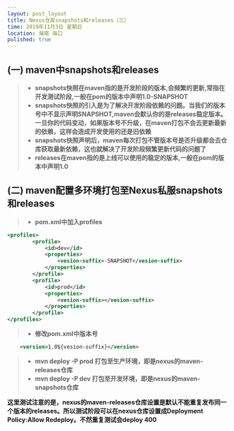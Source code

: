 ```yaml
---
layout: post_layout
title: Nexus仓库snapshots和releases（三）
time: 2019年11月3日 星期日
location: 海南 海口
pulished: true
---
```


## (一) maven中snapshots和releases
> * **snapshots快照在maven指的是开发阶段的版本,会频繁的更新,常指在开发测试阶段,一般在pom的版本中声明<version>1.0-SNAPSHOT</version>**
> * **snapshots快照的引入是为了解决开发阶段依赖的问题。当我们的版本号中不显示声明SNAPSHOT,maven会默认你的是releases稳定版本。一旦你的代码变动，如果版本号不升级，在maven打包不会去更新最新的依赖，这样会造成开发使用的还是旧依赖**
> * **snapshots快照声明后，maven每次打包不管版本号是否升级都会去仓库获取最新依赖，这也就解决了开发阶段频繁更新代码的问题了**
> * **releases在maven指的是上线可以使用的稳定的版本,一般在pom的版本中声明<version>1.0</version>**


## (二) maven配置多环境打包至Nexus私服snapshots和releases

> * **pom.xml中加入profiles**

```xml
<profiles>
        <profile>
            <id>dev</id>
            <properties>
                <vesion-suffix>-SNAPSHOT</vesion-suffix>
            </properties>
        </profile>
        <profile>
            <id>prod</id>
            <properties>
                <vesion-suffix></vesion-suffix>
            </properties>
        </profile>
</profiles>
```
> * **修改pom.xml中版本号**

```xml
    <version>1.0${vesion-suffix}</version>
```

> * **mvn deploy -P prod 打包至生产环境，即是nexus的maven-releases仓库**
> * **mvn deploy -P dev 打包至开发环境，即是nexus的maven-snapshots仓库**

**这里测试注意的是，nexus的maven-releases仓库设置是默认不能重复发布同一个版本的releases。所以测试阶段可以在nexus仓库设置成Deployment Policy:Allow Redeploy。不然重复测试会deploy 400**





